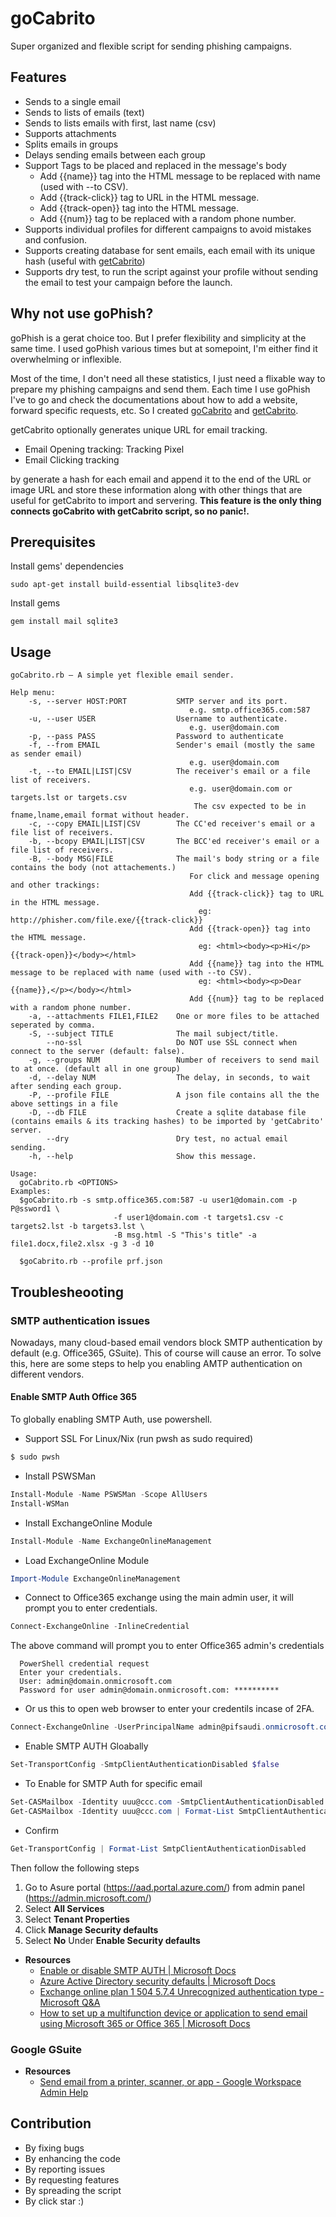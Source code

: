# goCabrito
Super organized and flexible script for sending phishing campaigns.

## Features 
- Sends to a single email
- Sends to lists of emails (text)
- Sends to lists emails with first, last name (csv)
- Supports attachments
- Splits emails in groups
- Delays sending emails between each group
- Support Tags to be placed and replaced in the message's body
  - Add {{name}} tag into the HTML message to be replaced with name (used with --to CSV).
  - Add {{track-click}} tag to URL in the HTML message.
  - Add {{track-open}} tag into the HTML message.
  - Add {{num}} tag to be replaced with a random phone number.
- Supports individual profiles for different campaigns to avoid mistakes and confusion.
- Supports creating database for sent emails, each email with its unique hash (useful with [getCabrito](https://github.com/KINGSABRI/getCabrito))
- Supports dry test, to run the script against your profile without sending the email to test your campaign before the launch.

## Why not use goPhish?
goPhish is a gerat choice too. But I prefer flexibility and simplicity at the same time. I used goPhish various times but at somepoint, I'm either find it overwhelming or inflexible. 

Most of the time, I don't need all these statistics, I just need a flixable way to prepare my phishing campaigns and send them. Each time I use goPhish I've to go and check the documentations about how to add a website, forward specific requests, etc. So I created [goCabrito](https://github.com/KINGSABRI/goCabrito) and [getCabrito](https://github.com/KINGSABRI/getCabrito).

getCabrito optionally generates unique URL for email tracking.
- Email Opening  tracking: Tracking Pixel 
- Email Clicking tracking

by generate a hash for each email and append it to the end of the URL or image URL and store these information along with other things that are useful for getCabrito to import and servering. **This feature is the only thing connects goCabrito with getCabrito script, so no panic!.**


## Prerequisites 

Install gems' dependencies 
```
sudo apt-get install build-essential libsqlite3-dev
```

Install gems
```
gem install mail sqlite3
```

## Usage
```
goCabrito.rb — A simple yet flexible email sender.

Help menu:
    -s, --server HOST:PORT           SMTP server and its port.
                                        e.g. smtp.office365.com:587
    -u, --user USER                  Username to authenticate.
                                        e.g. user@domain.com
    -p, --pass PASS                  Password to authenticate
    -f, --from EMAIL                 Sender's email (mostly the same as sender email)
                                        e.g. user@domain.com
    -t, --to EMAIL|LIST|CSV          The receiver's email or a file list of receivers.
                                        e.g. user@domain.com or targets.lst or targets.csv
                                         The csv expected to be in fname,lname,email format without header.
    -c, --copy EMAIL|LIST|CSV        The CC'ed receiver's email or a file list of receivers.
    -b, --bcopy EMAIL|LIST|CSV       The BCC'ed receiver's email or a file list of receivers.
    -B, --body MSG|FILE              The mail's body string or a file contains the body (not attachements.)
                                        For click and message opening and other trackings:
                                        Add {{track-click}} tag to URL in the HTML message.
                                          eg: http://phisher.com/file.exe/{{track-click}}
                                        Add {{track-open}} tag into the HTML message.
                                          eg: <html><body><p>Hi</p>{{track-open}}</body></html>
                                        Add {{name}} tag into the HTML message to be replaced with name (used with --to CSV).
                                          eg: <html><body><p>Dear {{name}},</p></body></html>
                                        Add {{num}} tag to be replaced with a random phone number.
    -a, --attachments FILE1,FILE2    One or more files to be attached seperated by comma.
    -S, --subject TITLE              The mail subject/title.
        --no-ssl                     Do NOT use SSL connect when connect to the server (default: false).
    -g, --groups NUM                 Number of receivers to send mail to at once. (default all in one group)
    -d, --delay NUM                  The delay, in seconds, to wait after sending each group.
    -P, --profile FILE               A json file contains all the the above settings in a file
    -D, --db FILE                    Create a sqlite database file (contains emails & its tracking hashes) to be imported by 'getCabrito' server.
        --dry                        Dry test, no actual email sending.
    -h, --help                       Show this message.

Usage:
  goCabrito.rb <OPTIONS>
Examples:
  $goCabrito.rb -s smtp.office365.com:587 -u user1@domain.com -p P@ssword1 \
                       -f user1@domain.com -t targets1.csv -c targets2.lst -b targets3.lst \
                       -B msg.html -S "This's title" -a file1.docx,file2.xlsx -g 3 -d 10

  $goCabrito.rb --profile prf.json
```


## Troublesheooting 
### SMTP authentication issues
Nowadays, many cloud-based email vendors block SMTP authentication by default (e.g. Office365, GSuite). This of course will cause an error. To solve this, here are some steps to help you enabling AMTP authentication on different vendors.

#### Enable SMTP Auth Office 365
To globally enabling SMTP Auth, use powershell. 

- Support SSL For Linux/Nix (run pwsh as sudo required)
```powershell
$ sudo pwsh
```

- Install PSWSMan
```powershell
Install-Module -Name PSWSMan -Scope AllUsers
Install-WSMan
```

- Install ExchangeOnline Module
```powershell
Install-Module -Name ExchangeOnlineManagement
```

- Load ExchangeOnline Module
```powershell
Import-Module ExchangeOnlineManagement
```

- Connect to Office365 exchange using the main admin user, it will prompt you to enter credentials. 
```powershell
Connect-ExchangeOnline -InlineCredential
```
The above command will prompt you to enter Office365 admin's credentials 
```
  PowerShell credential request
  Enter your credentials.
  User: admin@domain.onmicrosoft.com
  Password for user admin@domain.onmicrosoft.com: **********
```

- Or us this to open web browser to enter your credentils incase of 2FA.
```powershell
Connect-ExchangeOnline -UserPrincipalName admin@pifsaudi.onmicrosoft.com 
```

- Enable SMTP AUTH Gloabally 
```powershell
Set-TransportConfig -SmtpClientAuthenticationDisabled $false
```

- To Enable for SMTP Auth for specific email
```powershell
Set-CASMailbox -Identity uuu@ccc.com -SmtpClientAuthenticationDisabled $false
Get-CASMailbox -Identity uuu@ccc.com | Format-List SmtpClientAuthenticationDisabled
```

- Confirm
```powershell
Get-TransportConfig | Format-List SmtpClientAuthenticationDisabled
```

Then follow the following steps 
1. Go to Asure portal (https://aad.portal.azure.com/) from admin panel (https://admin.microsoft.com/)
2. Select **All Services**
3. Select **Tenant Properties**
4. Click **Manage Security defaults**
5. Select **No** Under **Enable Security defaults**


- **Resources**
  * [Enable or disable SMTP AUTH | Microsoft Docs](https://docs.microsoft.com/en-us/exchange/clients-and-mobile-in-exchange-online/authenticated-client-smtp-submission)
  * [Azure Active Directory security defaults | Microsoft Docs](https://docs.microsoft.com/en-us/azure/active-directory/fundamentals/concept-fundamentals-security-defaults)
  * [Exchange online plan 1 504 5.7.4 Unrecognized authentication type - Microsoft Q&A
  ](https://docs.microsoft.com/en-us/answers/questions/132991/exchange-online-plan-1-504-574-unrecognized-authen.html)
  * [How to set up a multifunction device or application to send email using Microsoft 365 or Office 365 | Microsoft Docs](https://docs.microsoft.com/en-us/exchange/mail-flow-best-practices/how-to-set-up-a-multifunction-device-or-application-to-send-email-using-microsoft-365-or-office-365)



### Google GSuite

- **Resources**
  - [Send email from a printer, scanner, or app - Google Workspace Admin Help](https://support.google.com/a/answer/176600?hl=en)


## Contribution 
- By fixing bugs
- By enhancing the code
- By reporting issues
- By requesting features
- By spreading the script
- By click star :)


